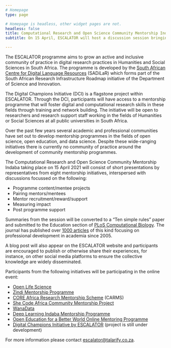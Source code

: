 ```yaml
---
# Homepage
type: page

# Homepage is headless, other widget pages are not.
headless: false
title: Computational Research and Open Science Community Mentorship Indaba
subtitle: On 15 April, ESCALATOR will host a discussion session bringing together experienced mentorship programme practitioners to share operational knowledge. The focus will be on community organised mentorship programmes for researchers rather than institutional/organisational initiatives.

---
```


The ESCALATOR programme aims to grow an active and inclusive community of practice in digital research practices in Humanities and Social Sciences in South Africa. The programme is developed by the [South African Centre for Digital Language Resources](https://sadilar.org) (SADiLaR) which forms part of the South African Research Infrastructure Roadmap initiative of the Department of Science and Innovation.

The Digital Champions Initiative (DCI) is a flagstone project within ESCALATOR. Through the DCI, participants will have access to a mentorship programme that will foster digital and computational research skills in these fields through training and network building. The initiative will be open to researchers and research support staff working in the fields of Humanities or Social Sciences at all public universities in South Africa. 

Over the past few years several academic and professional communities have set out to develop mentorship programmes in the fields of open science, open education, and data science. Despite these wide-ranging initiatives there is currently no community of practice around the development of community mentorship programmes. 

The Computational Research and Open Science Community Mentorship Indaba taking place on 15 April 2021 will consist of short presentations by representatives from eight mentorship initiatives, interspersed with discussions focussed on the following:
- Programme content/mentee projects
- Pairing mentors/mentees
- Mentor recruitment/reward/support
- Measuring impact
- Post programme support

Summaries from the session will be converted to a “Ten simple rules” paper and submitted to the Education section of [PLoS Computational Biology](https://www.google.com/url?q=https://journals.plos.org/ploscompbiol/article?id%3D10.1371/journal.pcbi.1006670&sa=D&source=editors&ust=1617894968410000&usg=AOvVaw0AcERGdguCTDKsj1C5rDKd). The journal has published over [1000 articles](https://journals.plos.org/ploscompbiol/article?id=10.1371/journal.pcbi.1006670) of this kind focusing on professional development in academia since 2005.

A blog post will also appear on the ESCALATOR website and participants are encouraged to publish or otherwise share their experiences, for instance, on other social media platforms to ensure the collective knowledge are widely disseminated.

Participants from the following initiatives will be participating in the online event:
- [Open Life Science](https://openlifesci.org/)
- [Zindi Mentorship Programme](https://zindi.medium.com/a-new-generation-of-african-data-scientists-learns-and-grows-though-zindi-mentorship-9798dfbceade)
- [CORE Africa Research Mentorship Scheme](https://coreafrica.org/ourprogrammes/mentorship) (CARMS)
- [She Code Africa Community Mentorship Project](https://medium.com/shecodeafrica/sca-mentorship-program-cohort-1-recap-7d2a26e0e2c5)
- [WanaData](https://medium.com/wanadata-africa/about-us-a4c53027b716)
- [Deep Learning Indaba Mentorship Programme](https://deeplearningindaba.com/mentorship/)
- [Open Education for a Better World Online Mentoring Programme](https://oe4bw.org/)
- [Digital Champions Initiative by ESCALATOR](https://escalator.sadilar.org) (project is still under development)

For more information please contact [escalator@talarify.co.za](mailto:escalator@talarify.co.za).